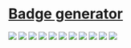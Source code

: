 # [Badge generator](https://w1nkgj.sse.codesandbox.io/)

<div style="display:flex; gap:4px"> 
<image src="https://img.shields.io/badge/Vue%20%F0%9F%A4%8D-220f50.svg?&style=for-the-badge&logo=&logoColor=white"/>
<image src="https://img.shields.io/badge/Vue%20%F0%9F%A4%8D-221f50.svg?&style=for-the-badge&logo=&logoColor=white"/>
<image src="https://img.shields.io/badge/Vue%20%F0%9F%A4%8D-222f50.svg?&style=for-the-badge&logo=&logoColor=white"/>
<image src="https://img.shields.io/badge/Vue%20%F0%9F%A4%8D-223f50.svg?&style=for-the-badge&logo=&logoColor=white"/>
<image src="https://img.shields.io/badge/Vue%20%F0%9F%A4%8D-224f50.svg?&style=for-the-badge&logo=&logoColor=white"/>
<image src="https://img.shields.io/badge/Vue%20%F0%9F%A4%8D-225f50.svg?&style=for-the-badge&logo=&logoColor=white"/>
<image src="https://img.shields.io/badge/Vue%20%F0%9F%A4%8D-226f50.svg?&style=for-the-badge&logo=&logoColor=white"/>
<image src="https://img.shields.io/badge/Vue%20%F0%9F%A4%8D-227f50.svg?&style=for-the-badge&logo=&logoColor=white"/>
<image src="https://img.shields.io/badge/Vue%20%F0%9F%A4%8D-228f50.svg?&style=for-the-badge&logo=&logoColor=white"/>
<image src="https://img.shields.io/badge/Vue%20%F0%9F%A4%8D-229f50.svg?&style=for-the-badge&logo=&logoColor=white"/>
<image src="https://img.shields.io/badge/Vue%20%F0%9F%A4%8D-229f58.svg?&style=for-the-badge&logo=&logoColor=white"/>
</div>
